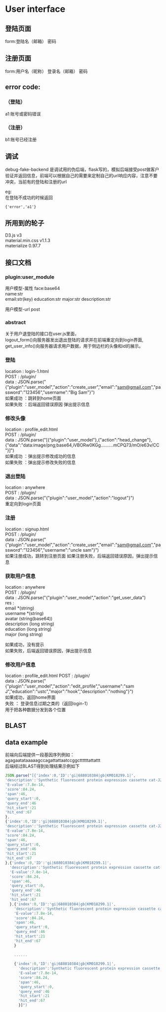 # User interface
##  登陆页面  
form:登陆名（邮箱）  密码  
##  注册页面  
form:用户名（昵称） 登录名（邮箱） 密码

## error code:
### （登陆）
a1:账号或密码错误  
### （注册）
b1:账号已经注册  

## 调试
debug-fake-backend 是调试用的伪后端，flask写的，模拟后端接受post做客户验证并返回信息，前端可以根据自己的需要来定制自己的url响应内容，注意不要冲突，当前有的登陆和注册的url  
  
eg:  
在登陆不成功的时候返回  
```
{'error','a1'}
```


## 所用到的轮子
D3.js  v3  
material.min.css    v1.1.3  
materialize         0.97.7  


## 接口文档
### plugin:user_module
用户模型-属性
face:base64  
name:str  
email:str(key)
education:str
major:str
description:str

用户模型-url post

### abstract
关于用户退登陆的接口在user.js里面，  
logout_form()向服务器发出退出登陆的请求并在前端重定向到login界面,  
get_user_info()向服务器请求用户数据，用于侧边栏的头像和id的展示。

### 登陆
location : login-1.html  
POST : /plugin/  
data : JSON.parse("{"plugin":"user_model","action":"create_user","email":"sam@gmail.com","password":"123456","username":"Big Sam"}")  
如果成功 ：跳转到home页面  
如果失败 ：后端返回错误原因 弹出提示信息  


 
### 修改头像
location : profile_edit.html  
POST : /plugin/  
data : JSON.parse("[{"plugin":"user_model"},{"action":"head_change"},{"data":"data:image/png;base64,iVBORw0KGg..........mCPQ73/mO/e63v/CC"}]")  
如果成功 ：弹出提示修改成功的信息   
如果失败 ：弹出提示修改失败的信息  
  
  
### 退出登陆
location : anywhere  
POST : /plugin/  
data : JSON.parse("{"plugin":"user_model","action":"logout"}")  
重定向到login页面


### 注册  
location : signup.html  
POST : /plugin/  
data :  JSON.parse("{"plugin":"user_model","action":"create_user","email":"sam@gmail.com","password":"123456","username":"uncle sam"}")   
如果注册成功，跳转到注册页面
如果注册失败，后端返回错误原因，弹出提示信息


### 获取用户信息
location : anywhere  
POST : /plugin/  
data : JSON.parse("{"plugin":"user_model","action":"get_user_data")  
res :   
    email *(string)   
    username *(string)    
    avatar  (string(base64))   
    description (long string)  
    education (long string)  
    major (long string)  
    
如果成功，没有提示  
如果失败，后端返回错误原因，弹出提示信息  

      
### 修改用户信息
location : profile_edit.html
POST : /plugin/  
data : JSON.parse("{"plugin":"user_model","action":"edit_profile","username":"sam J","education":"ustc","major":"hook","description":"nothing"}")    
如果成功，返回home界面  
失败 ： 登录信息过期之类的（返回login-1）  
用于把各种数据分发到各个位置

## BLAST

## data example 
前端向后端提供一段基因序列例如：      
agagaatataaaaagccagattattaatccggcttttttattattt  
后端经过BLAST得到处理结果示例如下  

``` javascript
JSON.parse("[{'index':0,'ID':'gi|688010384|gb|KM018299.1|',
'description':'Synthetic fluorescent protein expression cassette cat-J23101-mTagBFP2, complete sequence',
'E-value':7.8e-14,
'score':84.24,
'span':46,
'query_start':0,
'query_end':46
'hit_start':21
'hit_end':67
},
{'index':0,'ID':'gi|688010384|gb|KM018299.1|',
'description':'Synthetic fluorescent protein expression cassette cat-J23101-mTagBFP2, complete sequence',
'E-value':7.8e-14,
'score':84.24,
'span':46,
'query_start':0,
'query_end':46
'hit_start':21
'hit_end':67
},{'index':0,'ID':'gi|688010384|gb|KM018299.1|',
  'description':'Synthetic fluorescent protein expression cassette cat-J23101-mTagBFP2, complete sequence',
  'E-value':7.8e-14,
  'score':84.24,
  'span':46,
  'query_start':0,
  'query_end':46
  'hit_start':21
  'hit_end':67
  },{'index':0,'ID':'gi|688010384|gb|KM018299.1|',
    'description':'Synthetic fluorescent protein expression cassette cat-J23101-mTagBFP2, complete sequence',
    'E-value':7.8e-14,
    'score':84.24,
    'span':46,
    'query_start':0,
    'query_end':46
    'hit_start':21
    'hit_end':67
    }
    
    ......
    
    {'index':0,'ID':'gi|688010384|gb|KM018299.1|',
      'description':'Synthetic fluorescent protein expression cassette cat-J23101-mTagBFP2, complete sequence',
      'E-value':7.8e-14,
      'score':84.24,
      'span':46,
      'query_start':0,
      'query_end':46
      'hit_start':21
      'hit_end':67
      }]")
```